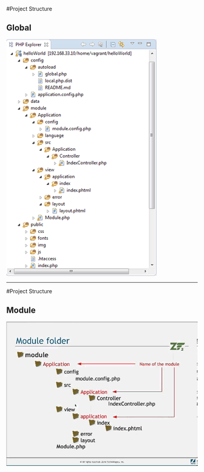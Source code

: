#Project Structure

## Global
![Landscape](../../../img/structure.png)

---

#Project Structure 

## Module

![Landscape](../../../img/nameModule.jpg)
